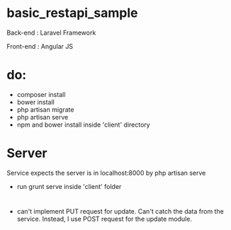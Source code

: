 # basic_restapi_sample


Back-end : Laravel Framework

Front-end : Angular JS
# do:
* composer install
* bower install
* php artisan migrate
* php artisan serve
* npm and bower install inside 'client' directory

# Server
Service expects the server is in localhost:8000 by php artisan serve
* run grunt serve inside 'client' folder
# 
* can't implement PUT request for update. Can't catch the data from the service. Instead, I use POST request for the update module. 
